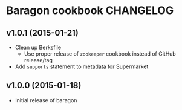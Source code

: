 # Baragon cookbook CHANGELOG

## v1.0.1 (2015-01-21)

* Clean up Berksfile
    - Use proper release of `zookeeper` cookbook instead of GitHub release/tag
* Add `supports` statement to metadata for Supermarket

## v1.0.0 (2015-01-18)

* Initial release of baragon
